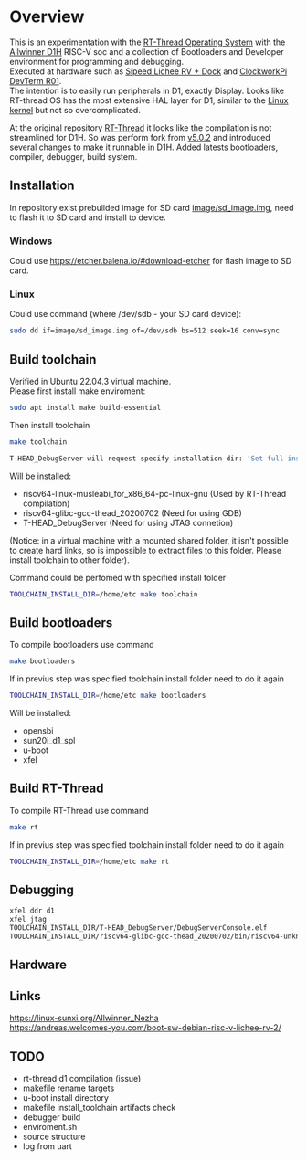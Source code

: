 # Overview
This is an experimentation with the [RT-Thread Operating System](https://www.rt-thread.io/) with the [Allwinner D1H](https://d1.docs.aw-ol.com/en/) RISC-V soc and a collection of Bootloaders and Developer environment for programming and debugging.  
Executed at hardware such as [Sipeed Lichee RV + Dock](https://wiki.sipeed.com/hardware/en/lichee/RV/Dock.html) and [ClockworkPi DevTerm R01](https://www.clockworkpi.com/home-devterm).  
The intention is to easily run peripherals in D1, exactly Display. Looks like RT-thread OS has the most extensive HAL layer for D1, similar to the [Linux kernel](https://github.com/cuu/last_linux-5.4/tree/master/drivers/video/fbdev/sunxi/) but not so overcomplicated.

At the original repository [RT-Thread](https://github.com/RT-Thread/rt-thread) it looks like the compilation is not streamlined for D1H. So was perform fork from [v5.0.2](https://github.com/RT-Thread/rt-thread/releases/tag/v5.0.2) and introduced several changes to make it runnable in D1H. Added latests bootloaders, compiler, debugger, build system.

## Installation
In repository exist prebuilded image for SD card [image/sd_image.img](image/sd_image.img), need to flash it to SD card and install to device.

### Windows
Could use https://etcher.balena.io/#download-etcher for flash image to SD card.

### Linux
Could use command (where /dev/sdb - your SD card device):
```sh
sudo dd if=image/sd_image.img of=/dev/sdb bs=512 seek=16 conv=sync
```

## Build toolchain
Verified in Ubuntu 22.04.3 virtual machine.  
Please first install make enviroment:
```sh
sudo apt install make build-essential
```
Then install toolchain
```sh
make toolchain

T-HEAD_DebugServer will request specify installation dir: 'Set full installing path:'
```
Will be installed:
- riscv64-linux-musleabi_for_x86_64-pc-linux-gnu (Used by RT-Thread compilation)
- riscv64-glibc-gcc-thead_20200702 (Need for using GDB)
- T-HEAD_DebugServer (Need for using JTAG connetion)

(Notice: in a virtual machine with a mounted shared folder, it isn't possible to create hard links, so is impossible to extract files to this folder. Please install toolchain to other folder).  

Command could be perfomed with specified install folder
```sh
TOOLCHAIN_INSTALL_DIR=/home/etc make toolchain
```
## Build bootloaders
To compile bootloaders use command
```sh
make bootloaders
```
If in previus step was specified toolchain install folder need to do it again
```sh
TOOLCHAIN_INSTALL_DIR=/home/etc make bootloaders
```
Will be installed:
- opensbi
- sun20i_d1_spl
- u-boot
- xfel

## Build RT-Thread
To compile RT-Thread use command
```sh
make rt
```
If in previus step was specified toolchain install folder need to do it again
```sh
TOOLCHAIN_INSTALL_DIR=/home/etc make rt
```
## Debugging
```sh
xfel ddr d1
xfel jtag
TOOLCHAIN_INSTALL_DIR/T-HEAD_DebugServer/DebugServerConsole.elf
TOOLCHAIN_INSTALL_DIR/riscv64-glibc-gcc-thead_20200702/bin/riscv64-unknown-linux-gnu-gdb
```
## Hardware

## Links
https://linux-sunxi.org/Allwinner_Nezha  
https://andreas.welcomes-you.com/boot-sw-debian-risc-v-lichee-rv-2/  

## TODO
- rt-thread d1 compilation (issue)
- makefile rename targets
- u-boot install directory
- makefile install_toolchain artifacts check
- debugger build
- enviroment.sh
- source structure
- log from uart